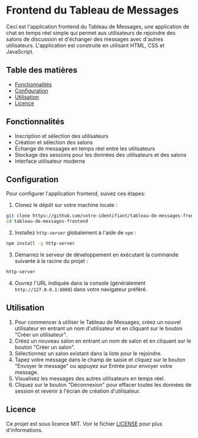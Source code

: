 # Frontend du Tableau de Messages

Ceci est l'application frontend du Tableau de Messages, une application de chat en temps réel simple qui permet aux utilisateurs de rejoindre des salons de discussion et d'échanger des messages avec d'autres utilisateurs. L'application est construite en utilisant HTML, CSS et JavaScript.

## Table des matières

- [Fonctionnalités](#fonctionnalités)
- [Configuration](#configuration)
- [Utilisation](#utilisation)
- [Licence](#licence)

## Fonctionnalités

- Inscription et sélection des utilisateurs
- Création et sélection des salons
- Échange de messages en temps réel entre les utilisateurs
- Stockage des sessions pour les données des utilisateurs et des salons
- Interface utilisateur moderne

## Configuration

Pour configurer l'application frontend, suivez ces étapes:

1. Clonez le dépôt sur votre machine locale :

```sh
git clone https://github.com/votre-identifiant/tableau-de-messages-frontend.git
cd tableau-de-messages-frontend
```

2. Installez `http-server` globalement à l'aide de `npm` :

```sh
npm install -g http-server
```

3. Démarrez le serveur de développement en exécutant la commande suivante à la racine du projet :

```sh
http-server
```

4. Ouvrez l'URL indiquée dans la console (généralement `http://127.0.0.1:8080`) dans votre navigateur préféré.

## Utilisation

1. Pour commencer à utiliser le Tableau de Messages, créez un nouvel utilisateur en entrant un nom d'utilisateur et en cliquant sur le bouton "Créer un utilisateur".
2. Créez un nouveau salon en entrant un nom de salon et en cliquant sur le bouton "Créer un salon".
3. Sélectionnez un salon existant dans la liste pour le rejoindre.
4. Tapez votre message dans le champ de saisie et cliquez sur le bouton "Envoyer le message" ou appuyez sur Entrée pour envoyer votre message.
5. Visualisez les messages des autres utilisateurs en temps réel.
6. Cliquez sur le bouton "Déconnexion" pour effacer toutes les données de session et revenir à l'écran de création d'utilisateur.

## Licence

Ce projet est sous licence MIT. Voir le fichier [LICENSE](LICENSE) pour plus d'informations.
